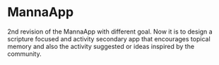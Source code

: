 # MannaApp
2nd revision of the MannaApp with different goal. Now it is to design a scripture focused and activity secondary app that encourages
topical memory and also the activity suggested or ideas inspired by the community. 
